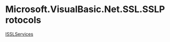 ﻿
# Microsoft.VisualBasic.Net.SSL.SSLProtocols

[ISSLServices](T-Microsoft.VisualBasic.Net.SSL.SSLProtocols.ISSLServices.md)

